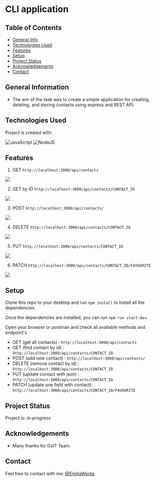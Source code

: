 # CLI application

## Table of Contents

- [General Info](#general-information)
- [Technologies Used](#technologies-used)
- [Features](#features)
- [Setup](#setup)
- [Project Status](#project-status)
- [Acknowledgements](#acknowledgements)
- [Contact](#contact)
<!-- * [License](#license) -->

## General Information

- The aim of the task was to create a simple application for creating, deleting, and storing contacts using express and REST API.

## Technologies Used

Project is created with:

![JavaScript](https://badges.aleen42.com/src/javascript.svg)
![NodeJS](https://badges.aleen42.com/src/node.svg)

## Features

1.  GET `http://localhost:3000/api/contacts`

![](./images/getContacts.PNG)

2. GET by ID `http://localhost:3000/api/contacts/CONTACT_ID`

![](./images/getById.PNG)

3. POST `http://localhost:3000/api/contacts/`

![](./images/createContact.PNG)

4. DELETE `http://localhost:3000/api/contacts/CONTACT_ID`

![](./images/deleteContact.PNG)

5. PUT `http://localhost:3000/api/contacts/CONTACT_ID`

![](./images/updateContacts.PNG)

6. PATCH `http://localhost:3000/api/contacts/CONTACT_ID/FAVOURITE`

![](./images/updatestatus.PNG)

## Setup

Clone this repo to your desktop and run `npm install` to install all the dependencies.

Once the dependencies are installed, you can run `npm run start:dev`.

Open your browser or postman and check all available methods and endpoint's

- GET (get all contacts) : `http://localhost:3000/api/contacts`
- GET (find contact by id) : `http://localhost:3000/api/contacts/CONTACT_ID`
- POST (add new contact) : `http://localhost:3000/api/contacts/`
- DELETE (remove contact by id) : `http://localhost:3000/api/contacts/CONTACT_ID`
- PUT (update contact with json) : `http://localhost:3000/api/contacts/CONTACT_ID`
- PATCH (update one field with contact): `http://localhost:3000/api/contacts/CONTACT_ID/FAVOURITE`

## Project Status

Project is: _in-progress_

## Acknowledgements

- Many thanks for GoIT Team.

## Contact

Feel free to contact with me: [@EmiliaWenta](https://www.linkedin.com/in/emilia-wenta-455782294/).
